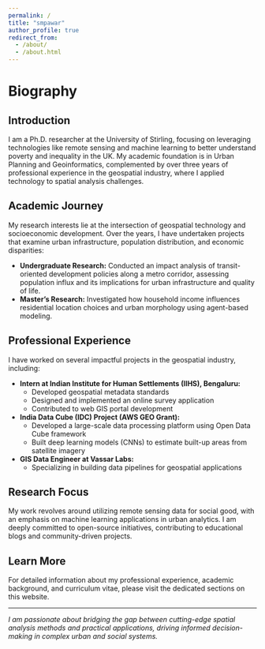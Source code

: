```yaml
---
permalink: /
title: "smpawar"
author_profile: true
redirect_from: 
  - /about/
  - /about.html
---
```


# Biography

## Introduction

I am a Ph.D. researcher at the University of Stirling, focusing on leveraging technologies like remote sensing and machine learning to better understand poverty and inequality in the UK. My academic foundation is in Urban Planning and Geoinformatics, complemented by over three years of professional experience in the geospatial industry, where I applied technology to spatial analysis challenges.

## Academic Journey

My research interests lie at the intersection of geospatial technology and socioeconomic development. Over the years, I have undertaken projects that examine urban infrastructure, population distribution, and economic disparities:

- **Undergraduate Research:** Conducted an impact analysis of transit-oriented development policies along a metro corridor, assessing population influx and its implications for urban infrastructure and quality of life.
- **Master’s Research:** Investigated how household income influences residential location choices and urban morphology using agent-based modeling.

## Professional Experience

I have worked on several impactful projects in the geospatial industry, including:

- **Intern at Indian Institute for Human Settlements (IIHS), Bengaluru:**
  - Developed geospatial metadata standards
  - Designed and implemented an online survey application
  - Contributed to web GIS portal development
- **India Data Cube (IDC) Project (AWS GEO Grant):**
  - Developed a large-scale data processing platform using Open Data Cube framework
  - Built deep learning models (CNNs) to estimate built-up areas from satellite imagery
- **GIS Data Engineer at Vassar Labs:**
  - Specializing in building data pipelines for geospatial applications

## Research Focus

My work revolves around utilizing remote sensing data for social good, with an emphasis on machine learning applications in urban analytics. I am deeply committed to open-source initiatives, contributing to educational blogs and community-driven projects.

## Learn More

For detailed information about my professional experience, academic background, and curriculum vitae, please visit the dedicated sections on this website.

---

*I am passionate about bridging the gap between cutting-edge spatial analysis methods and practical applications, driving informed decision-making in complex urban and social systems.*
